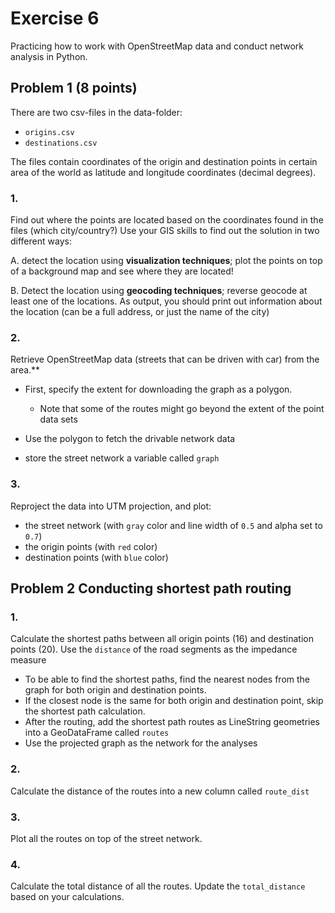 # Exercise 6

Practicing how to work with OpenStreetMap data and conduct network analysis in Python.

## Problem 1 (8 points)

There are two csv-files in the data-folder:
- `origins.csv`
- `destinations.csv`

The files contain coordinates of the origin and destination points in certain area of the world as latitude and longitude coordinates (decimal degrees).

### 1.
Find out where the points are located based on the coordinates found in the files (which city/country?) Use your GIS skills to find out the solution in two different ways:

A. detect the location using **visualization techniques**; plot the points on top of a background map and see where they are located!

B. Detect the location using **geocoding techniques**; reverse geocode at least one of the locations. As output, you should print out information about the location (can be a full address, or just the name of the city)

### 2.
Retrieve OpenStreetMap data (streets that can be driven with car) from the area.**

- First, specify the extent for downloading the graph as a polygon.
    - Note that some of the routes might go beyond the extent of the point data sets

- Use the polygon to fetch the drivable network data
- store the street network a variable called `graph`

### 3.
Reproject the data into UTM projection, and plot:

- the street network (with `gray` color and line width of `0.5` and alpha set to `0.7`)
- the origin points (with `red` color)
- destination points (with `blue` color)


## Problem 2 Conducting shortest path routing


### 1.
Calculate the shortest paths between all origin points (16) and destination points (20). Use the `distance` of the road segments as the impedance measure

- To be able to find the shortest paths, find the nearest nodes from the graph for both origin and destination points.
- If the closest node is the same for both origin and destination point, skip the shortest path calculation.
- After the routing, add the shortest path routes as LineString geometries into a GeoDataFrame called `routes`
- Use the projected graph as the network for the analyses


### 2.
Calculate the distance of the routes into a new column called `route_dist`


### 3.
Plot all the routes on top of the street network.


### 4.
Calculate the total distance of all the routes. Update the `total_distance` based on your calculations.



